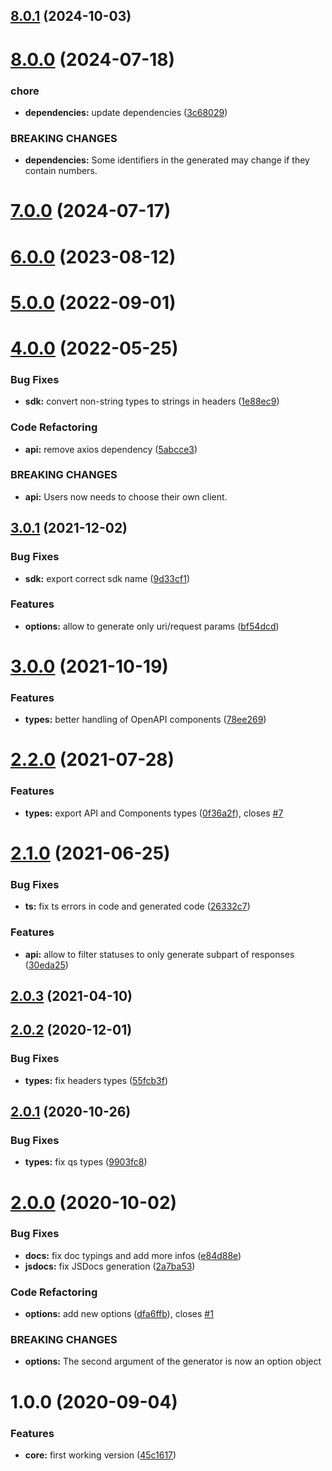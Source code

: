 ## [8.0.1](https://github.com/nfroidure/openapi-ts-sdk-builder/compare/v8.0.0...v8.0.1) (2024-10-03)



# [8.0.0](https://github.com/nfroidure/openapi-ts-sdk-builder/compare/v7.0.0...v8.0.0) (2024-07-18)


### chore

* **dependencies:** update dependencies ([3c68029](https://github.com/nfroidure/openapi-ts-sdk-builder/commit/3c68029d0d523d08bd7f86c2114278143aa76ee4))


### BREAKING CHANGES

* **dependencies:** Some identifiers in the generated may change if they contain numbers.



# [7.0.0](https://github.com/nfroidure/openapi-ts-sdk-builder/compare/v6.0.0...v7.0.0) (2024-07-17)



# [6.0.0](https://github.com/nfroidure/openapi-ts-sdk-builder/compare/v5.0.0...v6.0.0) (2023-08-12)



# [5.0.0](https://github.com/nfroidure/openapi-ts-sdk-builder/compare/v4.0.0...v5.0.0) (2022-09-01)



# [4.0.0](https://github.com/nfroidure/openapi-ts-sdk-builder/compare/v3.0.1...v4.0.0) (2022-05-25)


### Bug Fixes

* **sdk:** convert non-string types to strings in headers ([1e88ec9](https://github.com/nfroidure/openapi-ts-sdk-builder/commit/1e88ec9a0cbdb2f40a7a1a12784682951e26600a))


### Code Refactoring

* **api:** remove axios dependency ([5abcce3](https://github.com/nfroidure/openapi-ts-sdk-builder/commit/5abcce305478e8a17cc615fc01a9e53dce2ecb95))


### BREAKING CHANGES

* **api:** Users now needs to choose their own client.



## [3.0.1](https://github.com/nfroidure/openapi-ts-sdk-builder/compare/v3.0.0...v3.0.1) (2021-12-02)


### Bug Fixes

* **sdk:** export correct sdk name ([9d33cf1](https://github.com/nfroidure/openapi-ts-sdk-builder/commit/9d33cf1fb4aab7a65ed9f9726e835e2cbcd67e44))


### Features

* **options:** allow to generate only uri/request params ([bf54dcd](https://github.com/nfroidure/openapi-ts-sdk-builder/commit/bf54dcd65576f90b988b7e25c2466995a3518a1e))



# [3.0.0](https://github.com/nfroidure/openapi-ts-sdk-builder/compare/v2.2.0...v3.0.0) (2021-10-19)


### Features

* **types:** better handling of OpenAPI components ([78ee269](https://github.com/nfroidure/openapi-ts-sdk-builder/commit/78ee269d445b6c8baf674048542907aec9c0d8d0))



# [2.2.0](https://github.com/nfroidure/openapi-ts-sdk-builder/compare/v2.1.0...v2.2.0) (2021-07-28)


### Features

* **types:** export API and Components types ([0f36a2f](https://github.com/nfroidure/openapi-ts-sdk-builder/commit/0f36a2f8e4c8c0404aa46fb8db858075cacc9972)), closes [#7](https://github.com/nfroidure/openapi-ts-sdk-builder/issues/7)



# [2.1.0](https://github.com/nfroidure/openapi-ts-sdk-builder/compare/v2.0.3...v2.1.0) (2021-06-25)


### Bug Fixes

* **ts:** fix ts errors in code and generated code ([26332c7](https://github.com/nfroidure/openapi-ts-sdk-builder/commit/26332c739964f4583f33ccd55faae5ebd412384b))


### Features

* **api:** allow to filter statuses to only generate subpart of responses ([30eda25](https://github.com/nfroidure/openapi-ts-sdk-builder/commit/30eda258aa7a7565e6ceaba80235b46c588666b1))



## [2.0.3](https://github.com/nfroidure/openapi-ts-sdk-builder/compare/v2.0.2...v2.0.3) (2021-04-10)



## [2.0.2](https://github.com/nfroidure/openapi-ts-sdk-builder/compare/v2.0.1...v2.0.2) (2020-12-01)


### Bug Fixes

* **types:** fix headers types ([55fcb3f](https://github.com/nfroidure/openapi-ts-sdk-builder/commit/55fcb3f825a7feb6a0acc4e1656268aef899f2aa))



## [2.0.1](https://github.com/nfroidure/openapi-ts-sdk-builder/compare/v2.0.0...v2.0.1) (2020-10-26)


### Bug Fixes

* **types:** fix qs types ([9903fc8](https://github.com/nfroidure/openapi-ts-sdk-builder/commit/9903fc84ec20811e11927707e1d36b1fdc43a952))



# [2.0.0](https://github.com/nfroidure/openapi-ts-sdk-builder/compare/v1.0.0...v2.0.0) (2020-10-02)


### Bug Fixes

* **docs:** fix doc typings and add more infos ([e84d88e](https://github.com/nfroidure/openapi-ts-sdk-builder/commit/e84d88ee873a6b52027934e3c6df7ae59422fc28))
* **jsdocs:** fix JSDocs generation ([2a7ba53](https://github.com/nfroidure/openapi-ts-sdk-builder/commit/2a7ba53b095d1baf636f715cc9046c1d058247c3))


### Code Refactoring

* **options:** add new options ([dfa6ffb](https://github.com/nfroidure/openapi-ts-sdk-builder/commit/dfa6ffbd33aac50cdbf7ac59634257641d715ba2)), closes [#1](https://github.com/nfroidure/openapi-ts-sdk-builder/issues/1)


### BREAKING CHANGES

* **options:** The second argument of the generator is now an option object



# 1.0.0 (2020-09-04)


### Features

* **core:** first working version ([45c1617](https://github.com/nfroidure/openapi-ts-sdk-builder/commit/45c1617d7c4402b05961fb78d56b8f6be4abffe3))



